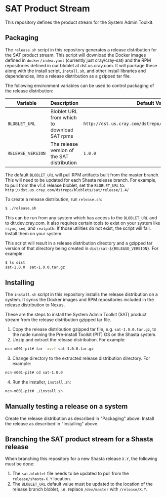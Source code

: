# SAT Product Stream
This repository defines the product stream for the System Admin Toolkit.

## Packaging
The `release.sh` script in this repository generates a release distribution
for the SAT product stream. This script will download the Docker images defined
in `docker/index.yaml` (currently just cray/cray-sat) and the RPM repositories
defined in our bloblet at dst.us.cray.com. It will package these along with the
install script, `install.sh`, and other install libraries and dependencies, into
a release distribution as a gzipped tar file.

The following environment variables can be used to control packaging of the
release distribution:

| Variable          | Description                                 | Default Value                                             |
| ----------------- | ------------------------------------------- | --------------------------------------------------------- |
| `BLOBLET_URL`     | Bloblet URL from which to download SAT rpms | `http://dst.us.cray.com/dstrepo/bloblets/sat/dev/master/` |
| `RELEASE_VERSION` | The release version of the SAT distribution | `1.0.0`                                                   |

The default `BLOBLET_URL` will pull RPM artifacts built from the master branch.
This will need to be updated for each Shasta release branch. For example, to
pull from the v1.4 release bloblet, set the `BLOBLET_URL` to:
`http://dst.us.cray.com/dstrepo/bloblets/sat/release/1.4/`

To create a release distribution, run `release.sh`:

```sh
$ ./release.sh
```

This can be run from any system which has access to the `BLOBLET_URL` and to
dtr.dev.cray.com. It also requires certain tools to exist on your system like
`rsync`, `sed`, and `realpath`. If those utilities do not exist, the script
will fail. Install them on your system.

This script will result in a release distribution directory and a gzipped tar
version of that directory being created in `dist/sat-${RELEASE_VERSION}`. For
example:

```sh
$ ls dist
sat-1.0.0  sat-1.0.0.tar.gz
```

## Installing

The `install.sh` script in this repository installs the release distribution on
a system. It syncs the Docker images and RPM repositories included in the
release distribution to Nexus.

These are the steps to install the System Admin Toolkit (SAT) product stream
from the release distribution gzipped tar file.

1. Copy the release distribution gzipped tar file, e.g. `sat-1.0.0.tar.gz`, to
   the node running the Pre-install Toolkit (PIT) OS on the Shasta system.
2. Unzip and extract the release distribution. For example:
```sh
ncn-m001-pit# tar -xvzf sat-1.0.0.tar.gz
```
3. Change directory to the extracted release distribution directory. For
   example:
```sh
ncn-m001-pit# cd sat-1.0.0
```
4. Run the installer, `install.sh`:
```sh
ncn-m001-pit# ./install.sh
```

## Manually testing a release on a system
Create the release distribution as described in "Packaging" above. Install the
release as described in "Installing" above.

## Branching the SAT product stream for a Shasta release

When branching this repository for a new Shasta release `X.Y`, the following
must be done:

1. The `sat.bloblet` file needs to be updated to pull from the
   `release/shasta-X.Y` location.
2. The `BLOBLET_URL` default value must be updated to the location of the
   release branch bloblet, i.e. replace `/dev/master` with `/release/X.Y`.
